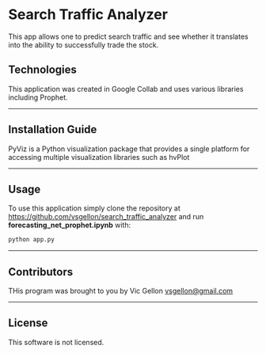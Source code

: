 # Search Traffic Analyzer
This app allows one to predict search traffic and see whether it translates into the ability to successfully trade the stock.

## Technologies

This application was created in Google Collab and uses various libraries including Prophet. 

---

## Installation Guide
PyViz is a Python visualization package that provides a single platform for accessing multiple visualization libraries such as hvPlot



---

## Usage


To use this application simply clone the repository at https://github.com/vsgellon/search_traffic_analyzer and run **forecasting_net_prophet.ipynb** with:

```python
python app.py
```

---

## Contributors

THis program was brought to you by Vic Gellon vsgellon@gmail.com

---

## License

This software is not licensed. 


